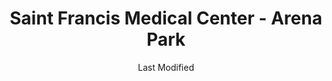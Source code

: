 ---
layout: location-page
date: Last Modified
description: "Local COVID-19 testing is available at Saint Francis Medical Center - Arena Park in Cape Giradeau, Missouri, USA."
permalink: "locations/missouri/cape-giradeau/saint-francis-medical-center-arena-park/"
tags:
  - locations
  - missouri
title: Saint Francis Medical Center - Arena Park
state: Missouri
stateAbbr: MO
hood: Cape Giradeau
address: 410 Kiwanis Dr.
city: Cape Giradeau
zip: 63701
mapUrl: "http://maps.apple.com/?q=Saint+Francis+Medical+Center+-+Arena+Park&address=410+Kiwanis+Dr,Cape+Giradeau,Missouri,63701"
locationType: Drive-thru
phone: 573-331-4200
website: https://www.sfmc.net/covid19/
onlineBooking: undefined
closed: undefined
closedUpdate: April 14th, 2020
notes: "By appointment only. Only for individuals with symptoms. Requires phone screen."
days: Hours unknown
ctaMessage: Learn more
ctaUrl: "https://www.sfmc.net/covid19/"
---